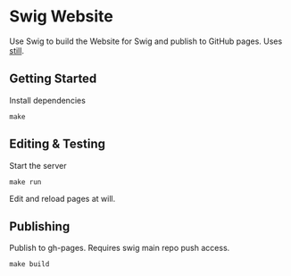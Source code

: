 Swig Website
============

Use Swig to build the Website for Swig and publish to GitHub pages. Uses [still](https://github.com/paularmstrong/still).

Getting Started
---------------

Install dependencies

```
make
```

Editing & Testing
-----------------

Start the server

```
make run
```

Edit and reload pages at will.

Publishing
----------

Publish to gh-pages. Requires swig main repo push access.

```
make build
```
